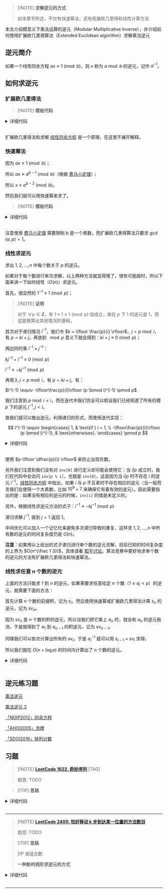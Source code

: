 > [!NOTE] **求解逆元的方式**
> 
> 如本章节所述，不仅有快速幂法，还有拓展欧几里得和线性计算方法


本文介绍模意义下乘法运算的逆元（Modular Multiplicative Inverse），并介绍如何使用扩展欧几里德算法（Extended Euclidean algorithm）求解乘法逆元

## 逆元简介

如果一个线性同余方程 $ax \equiv 1 \pmod b$，则 $x$ 称为 $a \bmod b$ 的逆元，记作 $a^{-1}$。

## 如何求逆元

### 扩展欧几里得法

> [!NOTE] **模板代码**

<details>
<summary>详细代码</summary>
<!-- tabs:start -->

###### **C++**

```cpp
// C++ Version
void exgcd(int a, int b, int& x, int& y) {
    if (b == 0) {
        x = 1, y = 0;
        return;
    }
    exgcd(b, a % b, y, x);
    y -= a / b * x;
}
```

###### **Python**
    
```python
# Python Version
def exgcd(a, b, x, y):
    if b == 0:
        x, y = 1, 0
        return
    exgcd(b, a % b, y, x)
    y = y - (a // b * x)
```

<!-- tabs:end -->
</details>

<br>


扩展欧几里得法和求解 [线性同余方程](./linear-equation.md) 是一个原理，在这里不展开解释。

### 快速幂法

因为 $ax \equiv 1 \pmod b$；

所以 $ax \equiv a^{b-1} \pmod b$（根据 [费马小定理](./fermat.md)）；

所以 $x \equiv a^{b-2} \pmod b$。

然后我们就可以用快速幂来求了。

> [!NOTE] **模板代码**

<details>
<summary>详细代码</summary>
<!-- tabs:start -->

###### **C++**

```cpp
// C++ Version
inline int qpow(long long a, int b) {
    int ans = 1;
    a = (a % p + p) % p;
    for (; b; b >>= 1) {
        if (b & 1) ans = (a * ans) % p;
        a = (a * a) % p;
    }
    return ans;
}
```

###### **C++ AcWing**

```cpp
// C++ Version
//      a / b === a * x (mod m)
// -->  a / b === a * b^-1 (mod m)
//      b * b^-1 === 1 (mod m)
//      b * x === 1 (mod m)
//      x 是 b 的逆元
//
//      m 为质数 则
//      b^p-1 === 1 (mod p)
//      b * b^p-2 === 1 (mod p)
//      本质要求 b^p-2 mod p

/*
                a / b ≡ a * x (mod n)
两边同乘b可得
                a ≡ a * b * x (mod n)
即
                1 ≡ b * x (mod n)
同
                b * x ≡ 1 (mod n)
由费马小定理可知，当n为质数时
                b ^ (n - 1) ≡ 1 (mod n)
拆一个b出来可得
                b * b ^ (n - 2) ≡ 1 (mod n)
故当n为质数时，b的乘法逆元
                x = b ^ (n - 2)

当n不是质数时，可以用扩展欧几里得算法求逆元：
a有逆元的充要条件是a与p互质，所以gcd(a, p) = 1
假设a的逆元为x，那么有a * x ≡ 1 (mod p)
等价：ax + py = 1
exgcd(a, p, x, y)
*/
#include<bits/stdc++.h>
using namespace std;

using LL = long long;

LL qmi(int a, int b, int p) {
    LL res = 1;
    while (b) {
        if (b & 1) res = res * a % p;
        a = a * (LL)a % p;
        b >>= 1;
    }
    return res;
}

int main() {
    int n;
    cin >> n;
    while (n -- ) {
        int a, p;
        cin >> a >> p;
        // 如果b是p的倍数则无解
        int res = qmi(a, p - 2, p);
        if (a % p) cout << res << endl;
        else cout << "impossible" << endl;
    }
    return 0;
}
```


###### **Python**
    
```python
# Python Version
def qpow(a, b):
    ans = 1
    a = (a % p + p) % p
    while b:
        if b & 1:
            ans = (a * ans) % p
            a = (a * a) % p
        b >>= 1
    return ans
```

<!-- tabs:end -->
</details>

<br>

注意使用 [费马小定理](math/fermat.md) 需要限制 $b$ 是一个素数，而扩展欧几里得算法只要求 $\gcd(a, p) = 1$。

### 线性求逆元

求出 $1,2,...,n$ 中每个数关于 $p$ 的逆元。

如果对于每个数进行单次求解，以上两种方法就显得慢了，很有可能超时，所以下面来讲一下如何线性（$O(n)$）求逆元。

首先，很显然的 $1^{-1} \equiv 1 \pmod p$；

> [!NOTE] **证明**
> 
> 对于 $\forall p \in \mathbf{Z}$，有 $1 \times 1 \equiv 1 \pmod p$ 恒成立，故在 $p$ 下 $1$ 的逆元是 $1$，而这是推算出其他情况的基础。

其次对于递归情况 $i^{-1}$，我们令 $k = \lfloor \frac{p}{i} \rfloor$，$j = p \bmod i$，有 $p = ki + j$。再放到 $\mod p$ 意义下就会得到：$ki+j \equiv 0 \pmod p$；

两边同时乘 $i^{-1} \times j^{-1}$：

$kj^{-1}+i^{-1} \equiv 0 \pmod p$

$i^{-1} \equiv -kj^{-1} \pmod p$

再带入 $j = p \bmod i$，有 $p = ki + j$，有：

$i^{-1} \equiv -\lfloor\frac{p}{i}\rfloor (p \bmod i)^{-1} \pmod p$

我们注意到 $p \bmod i < i$，而在迭代中我们完全可以假设我们已经知道了所有的模 $p$ 下的逆元 $j^{-1}, j < i$。

故我们就可以推出逆元，利用递归的形式，而使用迭代实现：

$$
i^{-1} \equiv \begin{cases}
    1,                                           & \text{if } i = 1, \\
    -\lfloor\frac{p}{i}\rfloor (p \bmod i)^{-1}, & \text{otherwises}.
\end{cases} \pmod p
$$



<details>
<summary>详细代码</summary>
<!-- tabs:start -->

###### **C++**

```cpp
// C++ Version
inv[1] = 1;
for (int i = 2; i <= n; ++i) {
    inv[i] = (long long)(p - p / i) * inv[p % i] % p;
}
```

###### **Python**

```python
# Python Version
inv[1] = 1
for i in range(2, n + 1):
    inv[i] = (p - p // i) * inv[p % i] % p
```

<!-- tabs:end -->
</details>

<br>

使用 $p-\lfloor \dfrac{p}{i} \rfloor$ 来防止出现负数。

另外我们注意到我们没有对 `inv[0]` 进行定义却可能会使用它：当 $i | p$ 成立时，我们在代码中会访问 `inv[p % i]`，也就是 `inv[0]`，这是因为当 $i | p$ 时不存在 $i$ 的逆元 $i^{-1}$。[线性同余方程](./linear-equation.md) 中指出，如果 $i$ 与 $p$ 不互素时不存在相应的逆元（当一般而言我们会使用一个大素数，比如 $10^9 + 7$ 来确保它有着有效的逆元）。因此需要指出的是：如果没有相应的逆元的时候，`inv[i]` 的值是未定义的。

另外，根据线性求逆元方法的式子：$i^{-1} \equiv -kj^{-1} \pmod p$

递归求解 $j^{-1}$, 直到 $j=1$ 返回 $1$。

中间优化可以加入一个记忆化来避免多次递归导致的重复，这样求 $1,2,...,n$ 中所有数的逆元的时间复杂度仍是 $O(n)$。

**注意**：如果用以上给出的式子递归进行单个数的逆元求解，目前已知的时间复杂度的上界为 $O(n^{\frac 1 3})$，具体请看 [知乎讨论](https://www.zhihu.com/question/59033693)。算法竞赛中更好地求单个数的逆元的方法有扩展欧几里得法和快速幂法。

### 线性求任意 n 个数的逆元

上面的方法只能求 $1$ 到 $n$ 的逆元，如果需要求任意给定 $n$ 个数（$1 \le a_i < p$）的逆元，就需要下面的方法：

首先计算 $n$ 个数的前缀积，记为 $s_i$，然后使用快速幂或扩展欧几里得法计算 $s_n$ 的逆元，记为 $sv_n$。

因为 $sv_n$ 是 $n$ 个数的积的逆元，所以当我们把它乘上 $a_n$ 时，就会和 $a_n$ 的逆元抵消，于是就得到了 $a_1$ 到 $a_{n-1}$ 的积逆元，记为 $sv_{n-1}$。

同理我们可以依次计算出所有的 $sv_i$，于是 $a_i^{-1}$ 就可以用 $s_{i-1} \times sv_i$ 求得。

所以我们就在 $O(n + \log p)$ 的时间内计算出了 $n$ 个数的逆元。



<details>
<summary>详细代码</summary>
<!-- tabs:start -->

###### **C++**

```cpp
// C++ Version
s[0] = 1;
for (int i = 1; i <= n; ++i) s[i] = s[i - 1] * a[i] % p;
sv[n] = qpow(s[n], p - 2);
// 当然这里也可以用 exgcd 来求逆元,视个人喜好而定.
for (int i = n; i >= 1; --i) sv[i - 1] = sv[i] * a[i] % p;
for (int i = 1; i <= n; ++i) inv[i] = sv[i] * s[i - 1] % p;
```

###### **Python**
    
```python
# Python Version
s[0] = 1
for i in range(1, n + 1):
    s[i] = s[i - 1] * a[i] % p
sv[n] = qpow(s[n], p - 2)
# 当然这里也可以用 exgcd 来求逆元,视个人喜好而定.
for i in range(n, 0, -1):
    sv[i - 1] = sv[i] * a[i] % p
for i in range(1, n + 1):
    inv[i] = sv[i] * s[i - 1] % p
```

<!-- tabs:end -->
</details>

<br>

## 逆元练习题

[乘法逆元](https://loj.ac/problem/110)

[乘法逆元 2](https://loj.ac/problem/161)

[「NOIP2012」同余方程](https://loj.ac/problem/2605)

[「AHOI2005」洗牌](https://www.luogu.com.cn/problem/P2054)

[「SDOI2016」排列计数](https://loj.ac/problem/2034)

## 习题

> [!NOTE] **[LeetCode 1622. 奇妙序列](https://leetcode.cn/problems/fancy-sequence/)** [TAG]
> 
> 题意: TODO

> [!TIP] **思路**
> 
> 

<details>
<summary>详细代码</summary>
<!-- tabs:start -->

##### **C++**

```cpp
#define LL long long

class Fancy {
private:
    vector<LL> nums;
    LL add, mul;
    const int mod = 1000000007;
    
    LL power(LL x, int y) {
        LL tot = 1, p = x;
        for (; y; y >>= 1) {
            if (y & 1)
                tot = (tot * p) % mod;
            p = (p * p) % mod;
        }
        return tot;
    }

public:
    Fancy() {
        add = 0;
        mul = 1;
    }
    
    void append(int val) {
        val = ((val - add) % mod + mod) % mod;
        val = (val * power(mul, mod - 2)) % mod;
        nums.push_back(val);
    }
    
    void addAll(int inc) {
        add = (add + inc) % mod;
    }
    
    void multAll(int m) {
        add = add * m % mod;
        mul = mul * m % mod;
    }
    
    int getIndex(int idx) {
        if (idx >= nums.size())
            return -1;
        return (nums[idx] * mul + add) % mod;
    }
};
```

##### **Python**

```python

```

<!-- tabs:end -->
</details>

<br>

* * *

> [!NOTE] **[LeetCode 2400. 恰好移动 k 步到达某一位置的方法数目](https://leetcode.cn/problems/number-of-ways-to-reach-a-position-after-exactly-k-steps/)**
> 
> 题意: TODO

> [!TIP] **思路**
> 
> DP 或组合数
> 
> **一种新的线形求逆元的方式**

<details>
<summary>详细代码</summary>
<!-- tabs:start -->

##### **C++ DP**

```cpp
class Solution {
public:
    using LL = long long;
    const static int N = 1010, DIFF = 501, MOD = 1e9 + 7;
    
    // [-500, 1500] instead of [-1000, 2000]
    LL f[N * 2], g[N * 2];
    
    int numberOfWays(int startPos, int endPos, int k) {
        memset(f, 0, sizeof f);
        f[startPos + DIFF] = 1;
        
        for (int _ = 0; _ < k; ++ _ ) {
            memcpy(g, f, sizeof g);
            for (int j = -500; j <= 1500; ++ j )
                f[j + DIFF] = (g[j - 1 + DIFF] + g[j + DIFF + 1]) % MOD;
        }
        return f[endPos + DIFF];
    }
};
```

##### **C++ 组合数**

```cpp
class Solution {
public:
    using LL = long long;
    const static int N = 1010, MOD = 1e9 + 7;

    int f[N][N];

    int numberOfWays(int startPos, int endPos, int k) {
        int d = abs(startPos - endPos);
        if ((d + k) % 2 || d > k)
            return 0;
        
        for (int i = 0; i <= k; ++ i )
            for (int j = 0; j <= i; ++ j )
                if (!j)
                    f[i][j] = 1;
                else
                    f[i][j] = (f[i - 1][j] + f[i - 1][j - 1]) % MOD;
        // 假定向正方向走 a 步 反方向 k-a 步
        // 则 a - (k - a) = d => a = (d + k) / 2
        // C[k, (d + k) / 2]
        return f[k][(d + k) / 2];
    }
};
```

##### **C++ 组合数 新的逆元求解方式**

```cpp
class Solution {
public:
    using LL = long long;
    const static int N = 1010, MOD = 1e9 + 7;

    LL f[N], g[N], v[N];

    int C(int n, int m) {
        if (m == 0)
            return 1;
        return f[n] * v[m] % MOD * v[n - m] % MOD;
    }

    int numberOfWays(int startPos, int endPos, int k) {
        int d = abs(startPos - endPos);
        if ((d + k) % 2 || d > k)
            return 0;
        
        // 假定向正方向走 a 步 反方向 k-a 步
        // 则 a - (k - a) = d => a = (d + k) / 2
        // C[k, (d + k) / 2]
        f[0] = g[0] = v[0] = 1;
        f[1] = g[1] = v[1] = 1;
        for (int i = 2; i < N; ++ i ) {
            f[i] = f[i - 1] * i % MOD;
            g[i] = MOD - (LL)MOD / i * g[MOD % i] % MOD;
            v[i] = v[i - 1] * g[i] % MOD;
        }
        return C(k, (d + k) / 2);
    }
};
```

##### **Python**

```python

```

<!-- tabs:end -->
</details>

<br>

* * *
